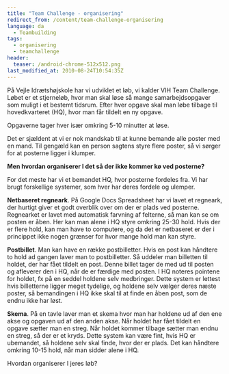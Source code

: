 ```yaml
---
title: "Team Challenge - organisering"
redirect_from: /content/team-challenge-organisering
language: da
  - Teambuilding
tags:
  - organisering
  - teamchallenge
header:
  teaser: /android-chrome-512x512.png
last_modified_at: 2010-08-24T10:54:35Z
---
```


På Vejle Idrætshøjskole har vi udviklet et løb, vi kalder VIH Team Challenge. Løbet er et stjerneløb, hvor man skal løse så mange samarbejdsopgaver som muligt i et bestemt tidsrum. Efter hver opgave skal man løbe tilbage til hovedkvarteret (HQ), hvor man får tildelt en ny opgave.

Opgaverne tager hver især omkring 5-10 minutter at løse.

Det er sjældent at vi er nok mandskab til at kunne bemande alle poster med en mand. Til gengæld kan en person sagtens styre flere poster, så vi sørger for at posterne ligger i klumper.

**Men hvordan organiserer I det så der ikke kommer kø ved posterne?**

For det meste har vi et bemandet HQ, hvor posterne fordeles fra. Vi har brugt forskellige systemer, som hver har deres fordele og ulemper.

**Netbaseret regneark**. På Google Docs Spreadsheet har vi lavet et regneark, der hurtigt giver et godt overblik over om der er plads ved posterne. Regnearket er lavet med automatisk farvning af felterne, så man kan se om posten er åben. Her kan man alene i HQ styre omkring 25-30 hold. Hvis der er flere hold, kan man have to computere, og da det er netbaseret er der i princippet ikke nogen grænser for hvor mange hold man kan styre.

**Postbillet**. Man kan have en række postbilletter. Hvis en post kan håndtere to hold ad gangen laver man to postbilletter. Så uddeler man billetten til holdet, der har fået tildelt en post. Denne billet tager de med ud til posten og afleverer den i HQ, når de er færdige med posten. I HQ noteres pointene for holdet, fx på en seddel holdene selv medbringer. Dette system er lettest hvis billetterne ligger meget tydelige, og holdene selv vælger deres næste poster, så bemandingen i HQ ikke skal til at finde en åben post, som de endnu ikke har løst.

**Skema**. På en tavle laver man et skema hvor man har holdene ud af den ene akse og opgaven ud af den anden akse. Når holdet har fået tildelt en opgave sætter man en streg. Når holdet kommer tilbage sætter man endnu en streg, så der er et kryds. Dette system kan være fint, hvis HQ er ubemandet, så holdene selv skal finde, hvor der er plads. Det kan håndtere omkring 10-15 hold, når man sidder alene i HQ.

Hvordan organiserer I jeres løb?
